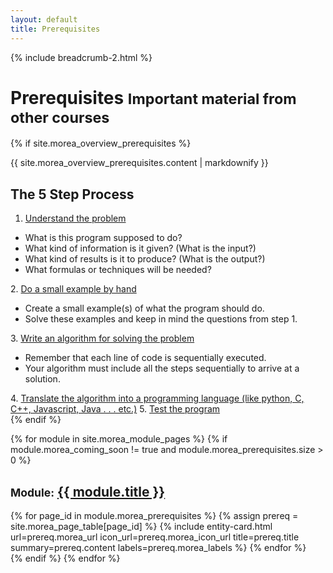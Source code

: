```yaml
---
layout: default
title: Prerequisites
---
```

{% include breadcrumb-2.html %}

<div class="container">
  <h1>Prerequisites <small class="header-small">Important material from other courses</small></h1>
</div>

{% if site.morea_overview_prerequisites %}
<div class="container">
 {{ site.morea_overview_prerequisites.content | markdownify }}
  <h2>The 5 Step Process</h2>

  1. <u>Understand the problem</u>
  <ul>
    <li>What is this program supposed to do?</li>
    <li>What kind of information is it given? (What is the input?)</li>
    <li>What kind of results is it to produce? (What is the output?)</li>
    <li>What formulas or techniques will be needed?</li>
  </ul>
2. <u>Do a small example by hand</u>
  <ul>
    <li>Create a small example(s) of what the program should do.</li>
    <li>Solve these examples and keep in mind the questions from step 1.</li>
  </ul>
3. <u>Write an algorithm for solving the problem</u>
  <ul>
    <li>Remember that each line of code is sequentially executed.</li>
    <li>Your algorithm must include all the steps sequentially to arrive at a solution.</li>
  </ul>
4. <u>Translate the algorithm into a programming language (like python, C, C++, Javascript, Java . . . etc.)</u>
5. <u>Test the program</u>
</div>
{% endif %}


{% for module in site.morea_module_pages %}
{% if module.morea_coming_soon != true and module.morea_prerequisites.size > 0 %}
<div class="{% cycle 'section-background-1', 'section-background-2' %}">
  <div class="container">
    <h2><small>Module:</small> <a href="{{ site.baseurl }}{{ module.module_page.url }}">{{ module.title }}</a></h2>
    <div class="row">
    {% for page_id in module.morea_prerequisites %}
      {% assign prereq = site.morea_page_table[page_id] %}
      {% include entity-card.html url=prereq.morea_url icon_url=prereq.morea_icon_url title=prereq.title summary=prereq.content labels=prereq.morea_labels %}
    {% endfor %}
    </div>
  </div>
</div>
{% endif %}
{% endfor %}
